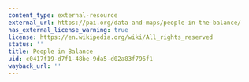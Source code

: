 ```yaml
---
content_type: external-resource
external_url: https://pai.org/data-and-maps/people-in-the-balance/
has_external_license_warning: true
license: https://en.wikipedia.org/wiki/All_rights_reserved
status: ''
title: People in Balance
uid: c0417f19-d7f1-48be-9da5-d02a83f796f1
wayback_url: ''
---
```

